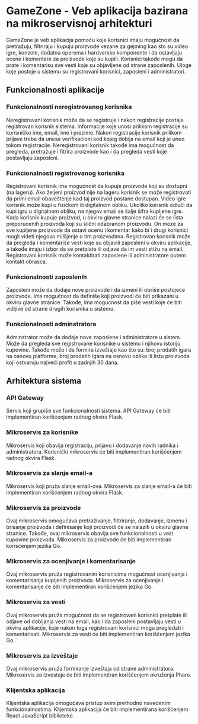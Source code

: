 # GameZone - Veb aplikacija bazirana na mikroservisnoj arhitekturi

GameZone je veb aplikacija pomoću koje korisnici imaju mogućnost da pretražuju, filtriraju i kupuju proizvode vezane za gejming kao sto su video igre, konzole, dodatna operema i hardverske komponente i da ostavljaju ocene i komentare za proizvode koje su kupili. Korisnici takođe mogu da prate i komentarisu sve vesti koje su objavljene od strane zaposlenih. Uloge koje postoje u sistemu su registrovani korisnici, zaposleni i administratori.

## Funkcionalnosti aplikacije

### Funkcionalnosti neregistrovanog korisnika

Neregistrovani korisnik može da se registruje i nakon registracije postaje registrovan korisnik sistema. Informacije koje unosi prilikom registracije su korisničko ime, email, ime i prezime. Nakon registracije korisnik prilikom prijave treba da unese verifikacioni kod kojeg dobija na email koji je uneo tokom registracije. Neregistrovani korisnik takođe ima mogućnost da pregleda, pretražuje i fitrira proizvode kao i da pregleda vesti koje postavljaju zaposleni.

### Funkcionalnosti registrovanog korisnika

Registrovani korisnik ima mogućnost da kupuje proizvode koji su dostupni (na lageru). Ako željeni proizvod nije na lageru korisnik se može registrovati da primi email obaveštenje kad taj proizvod postane dostupan. Video igre korisnik može kupi u fizičkom ili digitalnom obliku. Ukoliko korisnik odluči da kupi igru u digitalnom obliku, na njegov email se šalje šifra kupljene igre. Kada korisnik kupuje proizvod, u okviru glavne stranice nalazi će se lista preporucenih proizvoda koji su slični odabranom proizvodu. On moze za sve kupljene proizvode da ostavi ocenu i komentar kako bi i drugi korisnici mogli videti njegovo mišljenje o tim proizvodima. Registrovan korisnik može da pregleda i komentariše vesti koje su objavili zaposleni u okviru aplikacije, a takođe imaju i izbor da se pretplate ili odjave da im vesti stižu na email. Registrovani korisnik može kontaktirati zaposlene ili administratore putem kontakt obrasca.

### Funkcionalnosti zaposlenih

Zaposleni može da dodaje nove proizvode i da izmeni ili obriše postojeće proizvode. Ima mogućnost da definiše koji proizvodi će biti prikazani u okviru glavne stranice. Takođe, ima mogucnost da piše vesti koje će biti vidljive od strane drugih korisnika u sistemu.

### Funkcionalnosti adminstratora

Adminstrator može da dodaje nove zaposlene i administratore u sistem. Može da pregleda sve registrovane korisnike u sistemu i njihovu istoriju kupovine. Takođe može i da formira izveštaje kao što su: broj prodatih igara na osnovu platforme, broj prodatih igara na osnovu oblika ili listu proizvoda koji ostvaruju najveći profit u zadnjih 30 dana. 

## Arhitektura sistema

### API Gateway 

Servis koji grupiše sve funkcionalnosti sistema. API Gateway će biti implementiran korišćenjem radnog okvira Flask.

### Mikroservis za korisnike

Mikroservis koji obavlja registraciju, prijavu i dodavanje novih radnika i administratora. Korisnički mikroservis će biti implementiran korišćenjem radnog okvira Flask.

### Mikroservis za slanje email-a

Mikroservis koji pruža slanje email-ova. Mikroservis za slanje email-a će biti implementiran korišćenjem radnog okvira Flask.

### Mikroservis za proizvode

Ovaj mikroservis omogućava pretraživanje, filtriranje, dodavanje, izmenu i brisanje proizvoda i definisanje koji proizvodi će se nalaziti u okviru glavne stranice. Takođe, ovaj mikroservis obavlja sve funkcionalnosti u vezi kupovine proizvoda. Mikroservis za proizvode će biti implementiran korisćenjem jezika Go.

### Mikroservis za ocenjivanje i komentarisanje

Ovaj mikroservis pruža registrovanim korisnicima mogućnost ocenjivanja i komentarisanja kupljenih proizvoda. Mikroservis za ocenjivanje i komentarisanje će biti implementiran korišćenjem jezika Go.

### Mikroservis za vesti

Ovaj mikroservis pruža mogućnost da se registrovani korisnici pretplate ili odjave od dobijanja vesti na email, kao i da zaposleni postavljaju vesti u okviru aplikacije, koje nakon toga registrovani korisnici mogu pregledati i komentarisati. Mikroservis za vesti će biti implementiran korišćenjem jezika Go.

### Mikroservis za izveštaje

Ovaj mikroservis pruža formiranje izveštaja od strane administratora. Mikroservis za izvestaje će biti implementiran korišćenjem okruženja Pharo.

### Klijentska aplikacija

Klijentska aplikacija omogućava pristup svim prethodno navedenim funkcionalnostima. Klijentska aplikacija će biti implementirana korišćenjem React JavaScript biblioteke.
